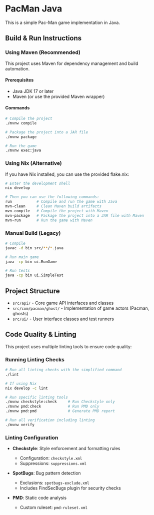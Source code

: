 # PacMan Java

This is a simple Pac-Man game implementation in Java.

## Build & Run Instructions

### Using Maven (Recommended)

This project uses Maven for dependency management and build automation.

#### Prerequisites
- Java JDK 17 or later
- Maven (or use the provided Maven wrapper)

#### Commands

```bash
# Compile the project
./mvnw compile

# Package the project into a JAR file
./mvnw package

# Run the game
./mvnw exec:java
```

### Using Nix (Alternative)

If you have Nix installed, you can use the provided flake.nix:

```bash
# Enter the development shell
nix develop

# Then you can use the following commands:
run           # Compile and run the game with Java
mvn-clean     # Clean Maven build artifacts
mvn-compile   # Compile the project with Maven
mvn-package   # Package the project into a JAR file with Maven
mvn-run       # Run the game with Maven
```

### Manual Build (Legacy)

```bash
# Compile
javac -d bin src/**/*.java

# Run main game
java -cp bin ui.RunGame

# Run tests
java -cp bin ui.SimpleTest
```

## Project Structure

- `src/api/` - Core game API interfaces and classes
- `src/com/pacman/ghost/` - Implementation of game actors (Pacman, ghosts)
- `src/ui/` - User interface classes and test runners

## Code Quality & Linting

This project uses multiple linting tools to ensure code quality:

### Running Linting Checks

```bash
# Run all linting checks with the simplified command
./lint

# If using Nix
nix develop -c lint

# Run specific linting tools
./mvnw checkstyle:check     # Run Checkstyle only
./mvnw pmd:check            # Run PMD only
./mvnw pmd:pmd              # Generate PMD report

# Run all verification including linting
./mvnw verify
```

### Linting Configuration

- **Checkstyle**: Style enforcement and formatting rules
  - Configuration: `checkstyle.xml`
  - Suppressions: `suppressions.xml`

- **SpotBugs**: Bug pattern detection
  - Exclusions: `spotbugs-exclude.xml`
  - Includes FindSecBugs plugin for security checks

- **PMD**: Static code analysis
  - Custom ruleset: `pmd-ruleset.xml`